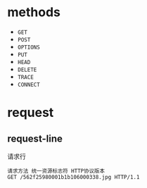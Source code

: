 # methods

- `GET`
- `POST`
- `OPTIONS`
- `PUT`
- `HEAD`
- `DELETE`
- `TRACE`
- `CONNECT`

# request

## request-line
请求行

```
请求方法 统一资源标志符 HTTP协议版本
GET /562f25980001b1b106000338.jpg HTTP/1.1
```